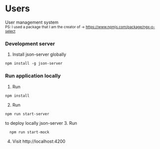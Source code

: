 # Users
User management system
<br/>
<sub>PS: I used a package that I am the creator of -> https://www.npmjs.com/package/ngx-o-select</sub>

### Development server

1. Install json-server globally
```
npm install -g json-server
```
### Run application locally
1. Run 
```
npm install
```
2. Run 
```
npm run start-server
```
  to deploy locally json-server
3. Run 
```
  npm run start-mock
```
4. Visit http://localhost:4200
